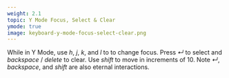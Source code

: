 ```yaml
---
weight: 2.1
topic: Y Mode Focus, Select & Clear
ymode: true
image: keyboard-y-mode-focus-select-clear.png
---
```

While in Y Mode, use _h_, _j_, _k_, and _l_ to to change focus. Press _&crarr;_ to select and _backspace_ / _delete_ to clear.  Use _shift_ to move in increments of 10. Note _&crarr;_, _backspace_, and _shift_ are also eternal interactions.